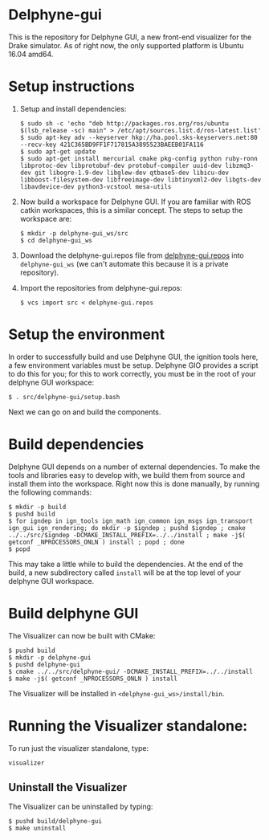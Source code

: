 # Delphyne-gui

This is the repository for Delphyne GUI, a new front-end visualizer for the
Drake simulator. As of right now, the only supported platform is
Ubuntu 16.04 amd64.

# Setup instructions

1.  Setup and install dependencies:

    ```
    $ sudo sh -c 'echo "deb http://packages.ros.org/ros/ubuntu $(lsb_release -sc) main" > /etc/apt/sources.list.d/ros-latest.list'
    $ sudo apt-key adv --keyserver hkp://ha.pool.sks-keyservers.net:80 --recv-key 421C365BD9FF1F717815A3895523BAEEB01FA116
    $ sudo apt-get update
    $ sudo apt-get install mercurial cmake pkg-config python ruby-ronn libprotoc-dev libprotobuf-dev protobuf-compiler uuid-dev libzmq3-dev git libogre-1.9-dev libglew-dev qtbase5-dev libicu-dev libboost-filesystem-dev libfreeimage-dev libtinyxml2-dev libgts-dev libavdevice-dev python3-vcstool mesa-utils
    ```

1.  Now build a workspace for Delphyne GUI. If you are familiar with ROS catkin
workspaces, this is a similar concept. The steps to setup the workspace are:

    ```
    $ mkdir -p delphyne-gui_ws/src
    $ cd delphyne-gui_ws
    ```

1.  Download the delphyne-gui.repos file from [delphyne-gui.repos](https://github.com/ToyotaResearchInstitute/delphyne-gui/blob/master/delphyne-gui.repos) into `delphyne-gui_ws` (we can't automate this because it is
a private repository).

1.  Import the repositories from delphyne-gui.repos:

    ```
    $ vcs import src < delphyne-gui.repos
    ```

# Setup the environment
In order to successfully build and use Delphyne GUI, the ignition tools here, a
few environment variables must be setup. Delphyne GIO provides a script to do
this for you; for this to work correctly, you must be in the root of your
delphyne GUI workspace:

```
$ . src/delphyne-gui/setup.bash
```

Next we can go on and build the components.

# Build dependencies

Delphyne GUI depends on a number of external dependencies. To make the tools and
libraries easy to develop with, we build them from source and install them into
the workspace. Right now this is done manually, by running the following
commands:

```
$ mkdir -p build
$ pushd build
$ for igndep in ign_tools ign_math ign_common ign_msgs ign_transport ign_gui ign_rendering; do mkdir -p $igndep ; pushd $igndep ; cmake ../../src/$igndep -DCMAKE_INSTALL_PREFIX=../../install ; make -j$( getconf _NPROCESSORS_ONLN ) install ; popd ; done
$ popd
```

This may take a little while to build the dependencies. At the end of the build,
a new subdirectory called `install` will be at the top level of your
delphyne GUI workspace.

# Build delphyne GUI

The Visualizer can now be built with CMake:

```
$ pushd build
$ mkdir -p delphyne-gui
$ pushd delphyne-gui
$ cmake ../../src/delphyne-gui/ -DCMAKE_INSTALL_PREFIX=../../install
$ make -j$( getconf _NPROCESSORS_ONLN ) install
```

The Visualizer will be installed in `<delphyne-gui_ws>/install/bin`.

# Running the Visualizer standalone:

To run just the visualizer standalone, type:

```
visualizer
```

## Uninstall the Visualizer

The Visualizer can be uninstalled by typing:

```
$ pushd build/delphyne-gui
$ make uninstall
```
